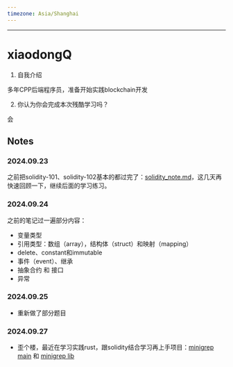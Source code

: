 ```yaml
---
timezone: Asia/Shanghai
---
```


---

# xiaodongQ

1. 自我介绍

多年CPP后端程序员，准备开始实践blockchain开发

2. 你认为你会完成本次残酷学习吗？

会
   
## Notes

<!-- Content_START -->

### 2024.09.23

之前把solidity-101、solidity-102基本的都过完了：[solidity_note.md](https://github.com/xiaodongQ/devNoteBackup/blob/master/%E5%90%84%E5%88%86%E7%B1%BB%E8%AE%B0%E5%BD%95/blockchain/solidity_note.md)，这几天再快速回顾一下，继续后面的学习练习。

### 2024.09.24

之前的笔记过一遍部分内容：

* 变量类型
* 引用类型：数组（array），结构体（struct）和映射（mapping）
* delete、constant和immutable
* 事件（event）、继承
* 抽象合约 和 接口
* 异常

### 2024.09.25

* 重新做了部分题目

### 2024.09.27

* 歪个楼，最近在学习实践rust，跟solidity结合学习再上手项目：[minigrep main](https://github.com/xiaodongQ/rust_learning/tree/master/minigrep/src/main.rs) 和 [minigrep lib](https://github.com/xiaodongQ/rust_learning/tree/master/minigrep/src/lib.rs)

<!-- Content_END -->
